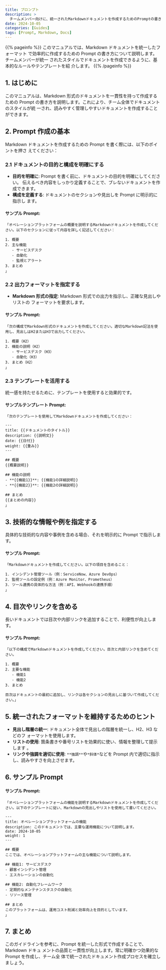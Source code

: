 ```yaml
---
title: プロンプト
description: >
  チームメンバー向けに、統一されたMarkdownドキュメントを作成するためのPromptの書き方に関するガイドライン。**ポイント**や_例_も含め、具体的な手順を提供します。
date: 2024-10-05
categories: [Guides]
tags: [Prompt, Markdown, Docs]
---
```


{{% pageinfo %}} このマニュアルでは、Markdown ドキュメントを統一したフォーマット
で効率的に作成するための Prompt の書き方について説明します。チームメンバーが統一
されたスタイルでドキュメントを作成できるように、基本的なルールやテンプレートを紹
介します。 {{% /pageinfo %}}

## 1. はじめに

このマニュアルは、Markdown 形式のドキュメントを一貫性を持って作成するための
Prompt の書き方を説明します。これにより、チーム全体でドキュメントのスタイルが統
一され、読みやすく管理しやすいドキュメントを作成することができます。

## 2. Prompt 作成の基本

Markdown ドキュメントを作成するための Prompt を書く際には、以下のポイントを押さ
えてください：

### 2.1 ドキュメントの目的と構成を明確にする

- **目的を明確に**: Prompt を書く前に、ドキュメントの目的を明確にしてください。
  伝えるべき内容をしっかり定義することで、ブレないドキュメントを作成できます。
- **構成を定義する**: ドキュメントのセクションや見出しを Prompt に明示的に指示し
  ます。

#### サンプル Prompt:

```
「オペレーションプラットフォームの概要を説明するMarkdownドキュメントを作成してください。以下のセクションに従って内容を詳しく記述してください：

1. 概要
2. 主な機能
   - サービスデスク
   - 自動化
   - 監視とアラート
3. まとめ
」
```

### 2.2 出力フォーマットを指定する

- **Markdown 形式の指定**: Markdown 形式での出力を指示し、正確な見出しやリストの
  フォーマットを要求します。

#### サンプル Prompt:

```
「次の構成でMarkdown形式のドキュメントを作成してください。適切なMarkdown記法を使用し、見出しはH2またはH3で出力してください。

1. 概要（H2）
2. 機能の説明（H2）
   - サービスデスク（H3）
   - 自動化（H3）
3. まとめ（H2）
」
```

### 2.3 テンプレートを活用する

統一感を持たせるために、テンプレートを使用すると効果的です。

#### サンプルテンプレート Prompt:

```
「次のテンプレートを使用してMarkdownドキュメントを作成してください：

---
title: {{ドキュメントのタイトル}}
description: {{説明文}}
date: {{日付}}
weight: {{重み}}
---

## 概要
{{概要説明}}

## 機能の説明
- **{{機能1}}**: {{機能1の詳細説明}}
- **{{機能2}}**: {{機能2の詳細説明}}

## まとめ
{{まとめの内容}}
」
```

## 3. 技術的な情報や例を指定する

具体的な技術的な内容や事例を含める場合、それを明示的に Prompt で指示します。

#### サンプル Prompt:

```
「Markdownドキュメントを作成してください。以下の項目を含めること：

1. インシデント管理ツール（例：ServiceNow、Azure DevOps）
2. 監視ツールの設定例（例：Azure Monitor、Prometheus）
3. ツール連携の具体的な方法（例：API、Webhookの連携手順）
」
```

## 4. 目次やリンクを含める

長いドキュメントでは目次や内部リンクを追加することで、利便性が向上します。

#### サンプル Prompt:

```
「以下の構成でMarkdownドキュメントを作成してください。目次と内部リンクを含めてください。

1. 概要
2. 主要な機能
   - 機能1
   - 機能2
3. まとめ

目次はドキュメントの最初に追加し、リンクは各セクションの見出しに基づいて作成してください。」
```

## 5. 統一されたフォーマットを維持するためのヒント

- **見出し階層の統一**: ドキュメント全体で見出しの階層を統一し、H2、H3 などのフ
  ォーマットを使用します。
- **リストの使用**: 箇条書きや番号リストを効果的に使い、情報を整理して提示します
  。
- **リンクや強調を適切に使用**: `**強調**`や`*斜体*`などを Prompt 内で適切に指示
  し、読みやすさを向上させます。

## 6. サンプル Prompt

#### サンプル Prompt:

```
「オペレーションプラットフォームの機能を説明するMarkdownドキュメントを作成してください。以下のテンプレートに従い、Markdownの見出しやリストを使用して書いてください。

---
title: オペレーションプラットフォームの機能
description: このドキュメントでは、主要な運用機能について説明します。
date: 2024-10-05
weight: 1
---

## 概要
ここでは、オペレーションプラットフォームの主な機能について説明します。

## 機能1: サービスデスク
- 顧客インシデント管理
- エスカレーションの自動化

## 機能2: 自動化フレームワーク
- 定期的なメンテナンスタスクの自動化
- リソース管理

## まとめ
このプラットフォームは、運用コスト削減と効率向上を目的としています。
」
```

## 7. まとめ

このガイドラインを参考に、Prompt を統一した形式で作成することで、Markdown ドキュ
メントの品質と一貫性が向上します。常に明確かつ効果的な Prompt を作成し、チーム全
体で統一されたドキュメント作成プロセスを確立しましょう。
